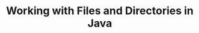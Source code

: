 ---
id: working-with-files-and-directories
title: Working with Files and Directories in Java
sidebar_label: Working with Files and Directories
sidebar_position: 1
tags: [java, files, directories, programming, java files, java directories]
description: In this tutorial, we will learn how to work with files and directories in Java. We will learn how to read from and write to files, create directories, list files in a directory, and more.
---